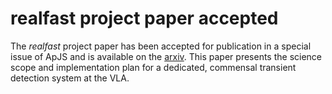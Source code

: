 # realfast project paper accepted

The *realfast* project paper has been accepted for publication in a special issue of ApJS and is available on the [arxiv](https://arxiv.org/abs/1802.03084). This paper presents the science scope and implementation plan for a dedicated, commensal transient detection system at the VLA.